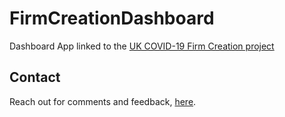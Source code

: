 # FirmCreationDashboard
Dashboard App linked to the [UK COVID-19 Firm Creation project](www.ukfirmcreation.com)

## Contact 
Reach out for comments and feedback, [here](www.ukfirmcreation.com/contact/).
